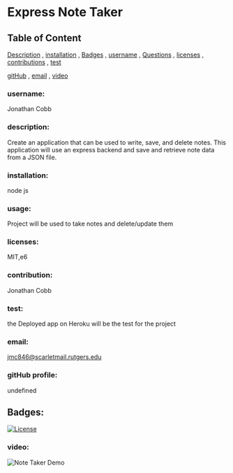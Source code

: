 # Express Note Taker
  
## Table of Content

[Description](#Description)
    ,
[installation](#installation)
    ,
[Badges](#Badges)
    ,
[username](#username)
    ,
[Questions](#Questions)
    ,
[licenses](#licenses)
    ,
[contributions](#contributions)
    ,
[test](#test)

[gitHub](#gitHub)
    ,
[email](#email)
    ,
[video](#video)
      
  
 ### username:
 Jonathan Cobb
  
    
  ### description:
  Create an application that can be used to write, save, and delete notes. This application will use an express backend and save and retrieve note data from a JSON file.
  
      
  ### installation:
  node js 

  
  ### usage:
Project will be used to take notes and delete/update them

    
### licenses:
MIT,e6

    
### contribution:
Jonathan Cobb

    
### test:
the Deployed app on Heroku will be the test for the project

    
### email:
jmc846@scarletmail.rutgers.edu

### gitHub profile:
undefined

## Badges:
[![License](https://poser.pugx.org/ali-irawan/xtra/license.svg)](https://poser.pugx.org/ali-irawan/xtra/license.svg)
    
### video:
![Note Taker Demo](https://media.giphy.com/media/l4F0x0KyEYHZa4jfdQ/giphy.gif)

